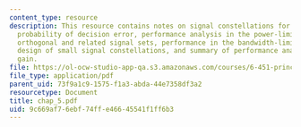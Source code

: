 ```yaml
---
content_type: resource
description: This resource contains notes on signal constellations for the AWGN channel,
  probability of decision error, performance analysis in the power-limited regime,
  orthogonal and related signal sets, performance in the bandwidth-limited regime,
  design of small signal constellations, and summary of performance analysis and coding
  gain.
file: https://ol-ocw-studio-app-qa.s3.amazonaws.com/courses/6-451-principles-of-digital-communication-ii-spring-2005/9c669af76ebf74ffe46645541f1ff6b3_chap_5.pdf
file_type: application/pdf
parent_uid: 73f9a1c9-1575-f1a3-abda-44e7358df3a2
resourcetype: Document
title: chap_5.pdf
uid: 9c669af7-6ebf-74ff-e466-45541f1ff6b3
---
```

